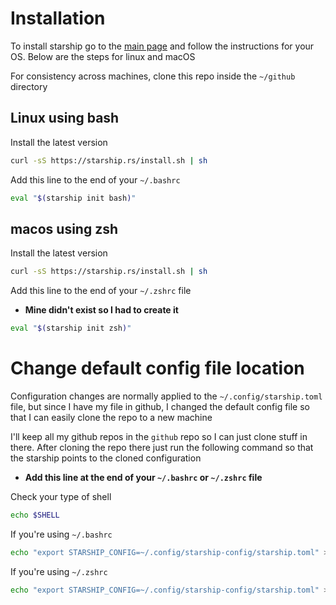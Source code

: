 # Installation

To install starship go to the [main page](https://starship.rs) and follow the instructions for your OS. Below are the steps for linux and macOS

For consistency across machines, clone this repo inside the `~/github` directory

## Linux using bash

Install the latest version
```bash
curl -sS https://starship.rs/install.sh | sh
```

Add this line to the end of your `~/.bashrc`
```bash
eval "$(starship init bash)"
```

## macos using zsh

Install the latest version
```bash
curl -sS https://starship.rs/install.sh | sh
```

Add this line to the end of your `~/.zshrc` file
- **Mine didn't exist so I had to create it**
```bash
eval "$(starship init zsh)"
```

# Change default config file location
Configuration changes are normally applied to the `~/.config/starship.toml` file, but since I have my file in github, I changed the default config file so that I can easily clone the repo to a new machine

I'll keep all my github repos in the `github` repo so I can just clone stuff in there. After cloning the repo there just run the following command so that the starship points to the cloned configuration
- **Add this line at the end of your `~/.bashrc` or `~/.zshrc` file**

Check your type of shell
```bash
echo $SHELL
```

If you're using `~/.bashrc`
```bash
echo "export STARSHIP_CONFIG=~/.config/starship-config/starship.toml" >> ~/.bashrc
```

If you're using `~/.zshrc`
```bash
echo "export STARSHIP_CONFIG=~/.config/starship-config/starship.toml" >> ~/.zshrc
```
